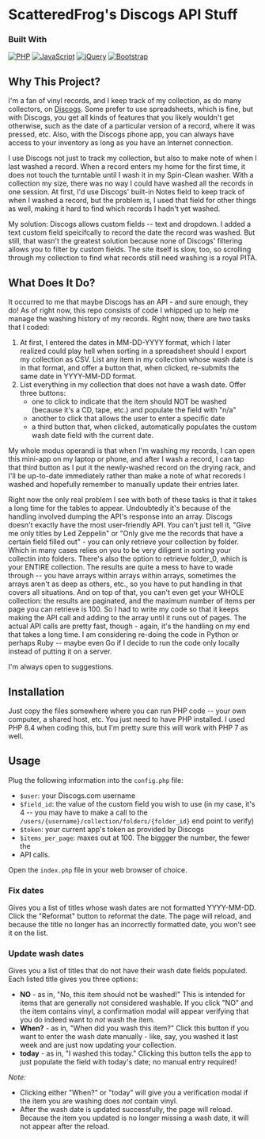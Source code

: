 # ScatteredFrog's Discogs API Stuff

### Built With

[![PHP](https://img.shields.io/badge/php-%23777BB4.svg?&logo=php&logoColor=white)](https://www.php.net/)
[![JavaScript](https://img.shields.io/badge/JavaScript-F7DF1E?logo=javascript&logoColor=000)](https://developer.mozilla.org/en-US/docs/Web/JavaScript)
[![jQuery](https://img.shields.io/badge/jQuery-0769AD?logo=jquery&logoColor=fff)](https://jquery.com/)
[![Bootstrap](https://img.shields.io/badge/Bootstrap-7952B3?logo=bootstrap&logoColor=fff)](https://getbootstrap.com/)

## Why This Project?
I'm a fan of vinyl records, and I keep track of my collection, as do many
collectors, on [Discogs](https://www.discogs.com/). Some prefer to use
spreadsheets, which is fine, but with Discogs, you get all kinds of features
that you likely wouldn't get otherwise, such as the date of a particular
version of a record, where it was pressed, etc. Also, with the Discogs phone
app, you can always have access to your inventory as long as you have an
Internet connection.

I use Discogs not just to track my collection, but also to make note of when I
last washed a record. When a record enters my home for the first time, it does
not touch the turntable until I wash it in my Spin-Clean washer. With a
collection my size, there was no way I could have washed all the records in
one session. At first, I'd use Discogs' built-in Notes field to keep track of
when I washed a record, but the problem is, I used that field for other things
as well, making it hard to find which records I hadn't yet washed.

My solution: Discogs allows custom fields -- text and dropdown. I added a text
custom field speicifcally to record the date the record was washed. But still,
that wasn't the greatest solution because none of Discogs' filtering allows
you to filter by custom fields. The site itself is slow, too, so scrolling
through my collection to find what records still need washing is a royal PITA.

## What Does It Do?
It occurred to me that maybe Discogs has an API - and sure enough, they do! As
of right now, this repo consists of code I whipped up to help me manage the
washing history of my records. Right now, there are two tasks that I coded:

1. At first, I entered the dates in MM-DD-YYYY format, which I later realized
could play hell when sorting in a spreadsheet should I export my collection as
CSV. List any item in my collection whose wash date is in that format, and
offer a button that, when clicked, re-submits the same date in YYYY-MM-DD
format.
2. List everything in my collection that does not have a wash date. Offer
three buttons:
    - one to click to indicate that the item should NOT be washed
(because it's a CD, tape, etc.) and populate the field with "n/a"
    - another to click that allows the user to enter a specific date
    - a third button that, when clicked, automatically populates the custom wash
date field with the current date.

My whole modus operandi is that when I'm washing my records, I can open this
mini-app on my laptop or phone, and after I wash a record, I can tap that
third button as I put it the newly-washed record on the drying rack, and I'll
be up-to-date immediately rather than make a note of what recoreds I washed
and hopefully remember to manually update their entries later.

Right now the only real problem I see with both of these tasks is that it
takes a long time for the tables to appear. Undoubtedly it's because of the
handling involved dumping the API's response into an array. Discogs doesn't
exactly have the most user-friendly API. You can't just tell it, "Give me
only titles by Led Zeppelin" or "Only give me the records that have a certain
field filled out" - you can only retrieve your collection by folder. Which
in many cases relies on you to be very diligent in sorting your collectin into
folders. There's also the option to retrieve folder_0, which is your ENTIRE
collection. The results are quite a mess to have to wade through -- you have
arrays within arrays within arrays, sometimes the arrays aren't as deep as
others, etc., so you have to put handling in that covers all situations. And
on top of that, you can't even get your WHOLE collection: the results are
paginated, and the maximum number of items per page you can retrieve is 100.
So I had to write my code so that it keeps making the API call and adding to
the array until it runs out of pages. The actual API calls are pretty fast,
though - again, it's the handling on my end that takes a long time. I am
considering re-doing the code in Python or perhaps Ruby -- maybe even Go if I
decide to run the code only locally instead of putting it on a server.

I'm always open to suggestions.

## Installation
Just copy the files somewhere where you can run PHP code -- your own computer,
a shared host, etc. You just need to have PHP installed. I used PHP 8.4 when
coding this, but I'm pretty sure this will work with PHP 7 as well.

## Usage
Plug the following information into the `config.php` file:
- `$user`: your Discogs.com username
- `$field_id`: the value of the custom field you wish to use (in my case, it's
  4 -- you may have to make a call to the
`/users/{username}/collection/folders/{folder_id}` end point to
verify)
- `$token`: your current app's token as provided by Discogs
-  `$items_per_page`: maxes out at 100. The biggger the number, the fewer the
-  API calls.

Open the `index.php` file in your web browser of choice.

### **Fix dates**
Gives you a list of titles whose wash dates are not formatted 
YYYY-MM-DD. Click the "Reformat" button to reformat the date. The page will 
reload, and because the title no longer has an incorrectly formatted date, you 
won't see it on the list.

### **Update wash dates**
Gives you a list of titles that do not have their wash 
date fields populated. Each listed title gives you three options:
- **NO** - as in, "No, this item should not be washed!" This is intended for
items that are generally not considered washable. If you click "NO" and the
item contains vinyl, a confirmation modal will appear verifying that you do
indeed want to _not_ wash the item.
- **When?** - as in, "When did you wash this item?" Click this button if you
want to enter the wash date manually - like, say, you washed it last week and
are just now updating your collection.
- **today** - as in, "I washed this today." Clicking this button tells the app
to just populate the field with today's date; no manual entry required!

_Note:_
- Clicking either "When?" or "today" will give you a verification modal if
the item you are washing does _not_ contain vinyl.
- After the wash date is updated successfully, the page will reload. Because the
item you updated is no longer missing a wash date, it will not appear after the
reload.
